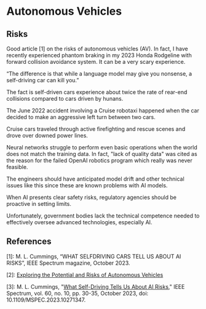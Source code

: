 # Autonomous Vehicles

## Risks

Good article [1] on the risks of autonomous vehicles (AV). In fact, I have recently experienced phantom braking in my 2023 Honda Rodgeline with forward collision avoidance system. It can be a very scary experience.

“The difference is that while a language model may give you nonsense, a self-driving car can kill you.”

The fact is self-driven cars experience about twice the rate of rear-end collisions compared to cars driven by hunans.

The June 2022 accident involving a Cruise robotaxi happened when the car decided to make an aggressive left turn between two cars. 

Cruise cars traveled through active firefighting and rescue scenes and drove over downed power lines.

Neural networks struggle to perform even basic operations when the world does not match the training data. In fact, "lack of quality data" was cited as the reason for the failed OpenAI robotics program which really was never feasible. 

The engineers should have anticipated model drift and other technical issues like this since these are known problems with AI models.

When AI presents clear safety risks, regulatory agencies should be proactive in setting limits.

Unfortunately, government bodies lack the technical competence needed to effectively oversee advanced technologies, especially AI.


## References

[1]: M. L. Cummings, “WHAT SELFDRIVING CARS TELL US ABOUT AI RISKS”, IEEE Spectrum magazine, October 2023.

[2]: [Exploring the Potential and Risks of Autonomous Vehicles](https://friedmind.hashnode.dev/exploring-the-potential-and-risks-of-autonomous-vehicles)

[3]: M. L. Cummings, "[What Self-Driving Tells Us About AI Risks](https://spectrum.ieee.org/self-driving-cars-2662494269)," IEEE Spectrum, vol. 60, no. 10, pp. 30-35, October 2023, doi: 10.1109/MSPEC.2023.10271347.
